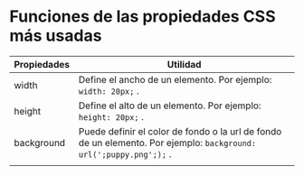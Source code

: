 # Funciones de las propiedades CSS más usadas
| Propiedades | Utilidad                                                                                                               |
| ----------- | ---------------------------------------------------------------------------------------------------------------------- |
| width       | Define el ancho de un elemento. Por ejemplo: ```width: 20px;``` .                                                      |
| height      | Define el alto de un elemento. Por ejemplo: ```height: 20px;``` .                                                      |
| background  | Puede definir el color de fondo o la url de fondo de un elemento. Por ejemplo: ```background: url(';puppy.png';);``` . |
|             |                                                                                                                        |
	